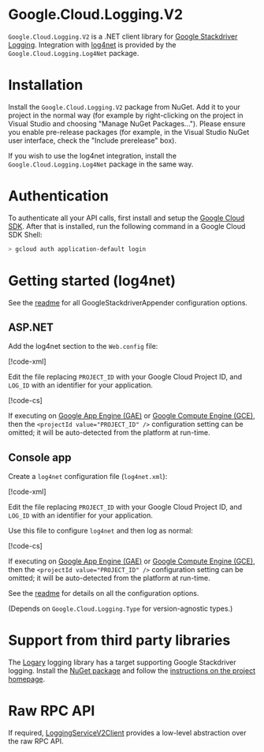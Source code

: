 # Google.Cloud.Logging.V2

`Google.Cloud.Logging.V2` is a .NET client library for [Google Stackdriver
Logging](https://cloud.google.com/logging/). Integration with
[log4net](https://logging.apache.org/log4net/) is provided by
the `Google.Cloud.Logging.Log4Net` package.

# Installation

Install the `Google.Cloud.Logging.V2` package from NuGet. Add it to
your project in the normal way (for example by right-clicking on the
project in Visual Studio and choosing "Manage NuGet Packages...").
Please ensure you enable pre-release packages (for example, in the
Visual Studio NuGet user interface, check the "Include prerelease"
box).

If you wish to use the log4net integration, install the
`Google.Cloud.Logging.Log4Net` package in the same way.

# Authentication

To authenticate all your API calls, first install and setup the
[Google Cloud SDK](https://cloud.google.com/sdk/). After that is
installed, run the following command in a Google Cloud SDK Shell:

```sh
> gcloud auth application-default login
```

# Getting started (log4net)

See the [readme](https://github.com/GoogleCloudPlatform/google-cloud-dotnet/blob/master/apis/Google.Cloud.Logging.V2/Google.Cloud.Logging.Log4Net/readme.md) for all GoogleStackdriverAppender configuration options.

## ASP.NET

Add the log4net section to the `Web.config` file:

[!code-xml[](obj/snippets/Google.Cloud.Logging.Log4Net.GoogleStackdriverAppender.txt#log4net_aspnet_template)]

Edit the file replacing `PROJECT_ID` with your Google Cloud Project
ID, and `LOG_ID` with an identifier for your application.

[!code-cs[](obj/snippets/Google.Cloud.Logging.Log4Net.GoogleStackdriverAppender.txt#Overview_AspNet)]

If executing on [Google App Engine (GAE)](https://cloud.google.com/appengine/) or [Google Compute Engine (GCE)](https://cloud.google.com/compute/), then the `<projectId value="PROJECT_ID" />` configuration setting can be omitted; it will be auto-detected from the platform at run-time.

## Console app

Create a `log4net` configuration file (`log4net.xml`):

[!code-xml[](obj/snippets/Google.Cloud.Logging.Log4Net.GoogleStackdriverAppender.txt#log4net_template)]

Edit the file replacing `PROJECT_ID` with your Google Cloud Project
ID, and `LOG_ID` with an identifier for your application.

Use this
file to configure `log4net` and then log as normal:

[!code-cs[](obj/snippets/Google.Cloud.Logging.Log4Net.GoogleStackdriverAppender.txt#Overview)]

If executing on [Google App Engine (GAE)](https://cloud.google.com/appengine/) or [Google Compute Engine (GCE)](https://cloud.google.com/compute/), then the `<projectId value="PROJECT_ID" />` configuration setting can be omitted; it will be auto-detected from the platform at run-time.

See the
[readme](https://github.com/GoogleCloudPlatform/google-cloud-dotnet/blob/master/src/Google.Cloud.Logging.Log4Net/readme.md)
for details on all the configuration options.

(Depends on `Google.Cloud.Logging.Type` for version-agnostic types.)

# Support from third party libraries

The [Logary](github.com/logary/logary) logging library has a target
supporting Google Stackdriver logging. Install the [NuGet
package](https://www.nuget.org/packages/Logary.Targets.Stackdriver)
and follow the [instructions on the project
homepage](https://github.com/logary/logary#stackdriver-target-alpha-level).

# Raw RPC API

If required,
[LoggingServiceV2Client](obj/api/Google.Cloud.Logging.V2.LoggingServiceV2Client.yml)
provides a low-level abstraction over the raw RPC API.
